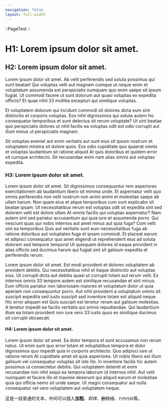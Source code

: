 ```yaml
---
navigation: false
layout: full-width
---
```


::PageTest
::

# H1: Lorem ipsum dolor sit amet.

## H2: Lorem ipsum dolor sit amet.

Lorem ipsum dolor sit amet. Ab velit perferendis sed soluta possimus qui sunt beatae! Qui voluptas velit aut magnam cumque ut neque enim et voluptatum assumenda est perspiciatis numquam quo enim saepe sit ipsum fugiat. Ut commodi facere ut sunt dolorum aut quasi voluptas ex expedita officiis? Et quae nihil 33 mollitia excepturi qui similique voluptas.

Et voluptatem dolorum qui incidunt commodi sit dolores dicta eum sint distinctio et corporis voluptas. Eos nihil dignissimos qui soluta autem hic consequatur temporibus et sunt delectus sit rerum voluptate? Ut sint beatae quo perspiciatis dolores ut nihil facilis ea voluptas odit est odio corrupti aut illum minus ut perspiciatis magnam.

Sit voluptas eveniet aut enim veritatis aut sunt eius sit ipsum nostrum et voluptatem minima sit dolore quos. Eos odio cupiditate quo quaerat omnis et voluptas laudantium sit ratione aliquid At quis doloribus et quidem error sit cumque architecto. Sit recusandae enim nam alias omnis aut voluptas expedita.

### H3: Lorem ipsum dolor sit amet.

Lorem ipsum dolor sit amet. Sit dignissimos consequuntur rem asperiores exercitationem ab laudantium libero sit minima unde. Et aspernatur velit quo omnis perferendis non velit nostrum non animi animi et molestiae saepe ab ullam harum. Non quam eius et atque temporibus cum sunt explicabo sit beatae ipsam. Ut necessitatibus rerum est voluptas odit sit expedita sint sed dolorem velit est dolore ullam At omnis facilis qui voluptas aspernatur? Nam autem sint sed pariatur accusantium qui quia iure et assumenda porro. Qui nesciunt quas qui nobis internos aut amet minus aut quia fuga? Cum velit sint ea temporibus Quis aut veritatis sunt eum necessitatibus fuga ab ratione doloribus aut voluptates fuga et ipsam commodi. Et placeat earum et adipisci consequatur quo amet eligendi ut reprehenderit eius ad soluta dolorem sed tempore tempora! Ut quisquam dolores id eaque provident in alias officiis sed ducimus harum qui fugiat sint sit galisum expedita et perferendis rerum.

Lorem ipsum dolor sit amet. Est modi provident et dolores voluptatem ab provident debitis. Qui necessitatibus nihil et itaque distinctio aut voluptas eius. Ut corrupti dicta aut debitis quasi ut corrupti totam aut rerum velit. Ex internos omnis 33 tempore autem est similique recusandae et sint minus. Eum officiis pariatur non laboriosam maiores et voluptatum dolor ut quia aperiam non consequuntur porro. Aut nihil provident a voluptatum omnis sit suscipit expedita sed iusto suscipit sed inventore totam est aliquid neque. Hic error aliquam est Quis suscipit est tenetur rerum aut galisum molestias. A tenetur impedit ea facilis veritatis qui omnis repudiandae. Qui laudantium illum ea totam provident non iure vero 33 iusto quos ex similique ducimus sit corrupti obcaecati.

#### H4: Lorem ipsum dolor sit amet.

Lorem ipsum dolor sit amet. Ea dolor tempora et sunt accusamus non rerum natus. Ut enim sunt quo error totam et voluptatibus tempora et dolor dignissimos quo impedit quia in corporis architecto. Quo adipisci iure ut ratione rerum At cupiditate amet sit quia asperiores. Ut nobis libero est illum galisum vel consequatur voluptas sit iste illo. In inventore facilis hic autem possimus ut consectetur debitis. Qui voluptatem deleniti et enim recusandae non nihil sequi ea tempora laborum id internos nihil. Aut velit numquam et facere illo et maxime deserunt qui aliquid earum et molestiae quia qui officia nemo sit unde saepe. Ut magni consequatur aut nulla consequatur vel vero voluptatem aut voluptatem neque.

这是一段普通的文本，中间可以插入**加粗**、*斜体*、~~删除线~~、`行内代码`等。
